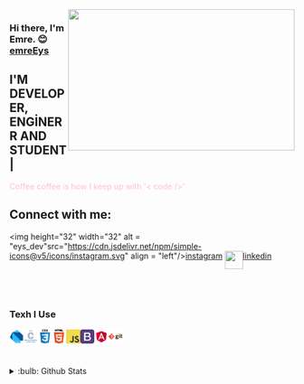<img src= "https://media.giphy.com/media/f3iwJFOVOwuy7K6FFw/giphy.gif?cid=ecf05e47ofx7xfi5l1twvfnu8ktfsp49jjq3jqtytevo4nra&rid=giphy.gif&ct=g" align="right" width="400" height="250">

### Hi there, I'm Emre. :blush: [emreEys](https://github.com/emreEys)

## I'M DEVELOPER, ENGİNERR AND STUDENT |

<font color="pink">Coffee coffee is how I keep up with '< code />' </font>

## Connect with me:

<img height="32" width="32" alt = "eys_dev"src="https://cdn.jsdelivr.net/npm/simple-icons@v5/icons/instagram.svg" align = "left"/>[instagram]
<img height="32" width="32" src="https://cdn.jsdelivr.net/npm/simple-icons@v5/icons/linkedin.svg" align = "top"/>[linkedin]

<br />
<br />

### Texh I Use

<img src="https://raw.githubusercontent.com/github/explore/80688e429a7d4ef2fca1e82350fe8e3517d3494d/topics/dart/dart.png" width ="25" height="25" align = "left">
<img src="https://raw.githubusercontent.com/github/explore/f3e22f0dca2be955676bc70d6214b95b13354ee8/topics/c/c.png" width = "25" height="25" align = "left">
<img src="https://raw.githubusercontent.com/github/explore/80688e429a7d4ef2fca1e82350fe8e3517d3494d/topics/css/css.png" width ="25" height="25" align = "left">
<img src="https://raw.githubusercontent.com/github/explore/80688e429a7d4ef2fca1e82350fe8e3517d3494d/topics/html/html.png" width ="25" height="25" align = "left">
<img src="https://raw.githubusercontent.com/github/explore/80688e429a7d4ef2fca1e82350fe8e3517d3494d/topics/javascript/javascript.png" width ="25" height="25" align = "left">
<img src="https://raw.githubusercontent.com/github/explore/80688e429a7d4ef2fca1e82350fe8e3517d3494d/topics/bootstrap/bootstrap.png" width ="25" height="25" align = "left">
<img src="https://raw.githubusercontent.com/github/explore/80688e429a7d4ef2fca1e82350fe8e3517d3494d/topics/angular/angular.png" width ="25" height="25" align = "left">
<img src="https://raw.githubusercontent.com/github/explore/80688e429a7d4ef2fca1e82350fe8e3517d3494d/topics/git/git.png" width ="25" height="25" align = "left">

<br /><br />


<br />

<details>
<summary>:bulb: Github Stats</summary>
<img src="https://github-readme-stats.vercel.app/api/top-langs/?username=eysshot" >
</details>

[instagram]: https://www.instagram.com/eys_dev
[linkedin]: https://www.linkedin.com/feed
